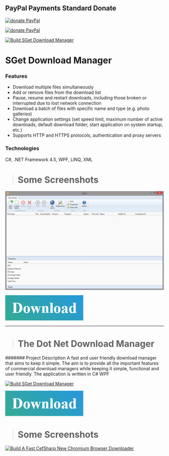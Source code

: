 ##  PayPal Payments Standard Donate 
[![ donate PayPal ](https://raw.githubusercontent.com/CreateBrowser/ACefSharpChromiumBrowserNewWindowsDesktopPC/master/Public/Button%20PayPal%20Donate.png)](http://paypal.me/MohamedOsama914/5)

[![ donate PayPal ](https://raw.githubusercontent.com/CreateBrowser/ACefSharpChromiumBrowserNewWindowsDesktopPC/master/Public/paypay@2x.png?height=40px&width=30px)](https://createbrowser.github.io/ACefSharpChromiumBrowserNewWindowsDesktopPC/PayPal.html)

 [![Build SGet Download Manager](https://user-images.githubusercontent.com/12082147/37241993-9d34faec-246a-11e8-8188-dc66547023bc.png)](https://github.com/markodt/SGet) 

# SGet Download Manager

### Features
- Download multiple files simultaneously
- Add or remove files from the download list
- Pause, resume and restart downloads, including those broken or interrupted due to lost network connection
- Download a batch of files with specific name and type (e.g. photo galleries)
- Change application settings (set speed limit, maximum number of active downloads, default download folder, start application on system startup, etc.)
- Supports HTTP and HTTPS protocols, authentication and proxy servers

### Technologies
C#, .NET Framework 4.5, WPF, LINQ, XML

> # Some Screenshots
  
 [![Build A Fast CefSharp New Chromium Browser Downloader](https://raw.githubusercontent.com/CreateDownloader/SGet/master/SGet.PNG)](https://github.com/CreateDownloader/SGet)

[![Build Downloader](https://raw.githubusercontent.com/CreateDownloader/KugouDownloader/master/Download.PNG)](https://github.com/CreateDownloader/SGet/releases/tag/v1.0)

***
> # The Dot Net Download Manager

####### Project Description
A fast and user friendly download manager that aims to keep it simple.
The aim is to provide all the important features of commercial download managers while keeping it simple, functional and user friendly.
The application is written in C# WPF

 [![Build SGet Download Manager](https://user-images.githubusercontent.com/12082147/37241993-9d34faec-246a-11e8-8188-dc66547023bc.png)](https://archive.codeplex.com/?p=dotnetdownloader) 

[![Build Downloader](https://raw.githubusercontent.com/CreateDownloader/KugouDownloader/master/Download.PNG)](https://codeplexarchive.blob.core.windows.net/archive/projects/dotnetdownloader/dotnetdownloader.zip)

> # Some Screenshots
  
 [![Build A Fast CefSharp New Chromium Browser Downloader](https://archive.codeplex.com/projects/dotnetdownloader/319be0c7-8aff-42e4-b8e8-137cc8ecfa73)](https://github.com/CreateDownloader/SGet)
